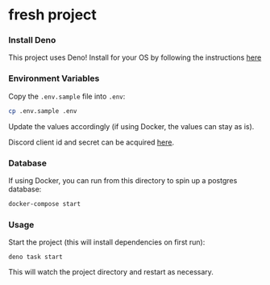 # fresh project

### Install Deno

This project uses Deno! Install for your OS by following the instructions [here](https://deno.land/#installation)

### Environment Variables

Copy the `.env.sample` file into `.env`:

```sh
cp .env.sample .env
```

Update the values accordingly (if using Docker, the values can stay as is).

Discord client id and secret can be acquired [here](https://discord.com/developers/applications).

### Database

If using Docker, you can run from this directory to spin up a postgres database:

```sh
docker-compose start
```

### Usage

Start the project (this will install dependencies on first run):

```
deno task start
```

This will watch the project directory and restart as necessary.
